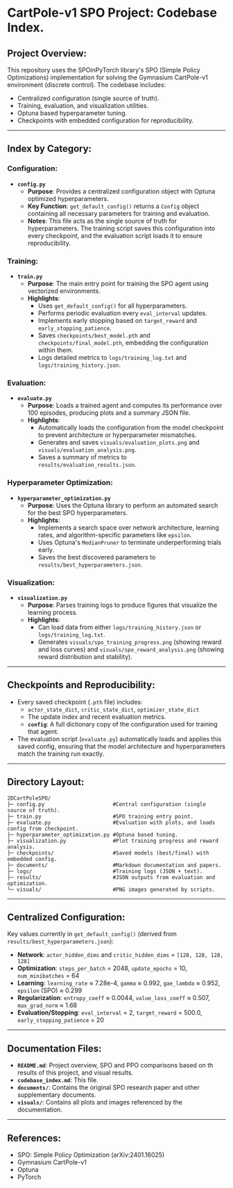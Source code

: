 # CartPole-v1 SPO Project: Codebase Index.

## Project Overview:
This repository uses the SPOinPyTorch library's SPO (Simple Policy Optimizations) implementation for solving the Gymnasium CartPole-v1 environment (discrete control). The codebase includes:
- Centralized configuration (single source of truth).
- Training, evaluation, and visualization utilities.
- Optuna based hyperparameter tuning.
- Checkpoints with embedded configuration for reproducibility.

---

## Index by Category:

### Configuration:
- **`config.py`**
  - **Purpose**: Provides a centralized configuration object with Optuna optimized hyperparameters.
  - **Key Function**: `get_default_config()` returns a `Config` object containing all necessary parameters for training and evaluation.
  - **Notes**: This file acts as the single source of truth for hyperparameters. The training script saves this configuration into every checkpoint, and the evaluation script loads it to ensure reproducibility.

### Training:
- **`train.py`**
  - **Purpose**: The main entry point for training the SPO agent using vectorized environments.
  - **Highlights**:
    - Uses `get_default_config()` for all hyperparameters.
    - Performs periodic evaluation every `eval_interval` updates.
    - Implements early stopping based on `target_reward` and `early_stopping_patience`.
    - Saves `checkpoints/best_model.pth` and `checkpoints/final_model.pth`, embedding the configuration within them.
    - Logs detailed metrics to `logs/training_log.txt` and `logs/training_history.json`.

### Evaluation:
- **`evaluate.py`**
  - **Purpose**: Loads a trained agent and computes its performance over 100 episodes, producing plots and a summary JSON file.
  - **Highlights**:
    - Automatically loads the configuration from the model checkpoint to prevent architecture or hyperparameter mismatches.
    - Generates and saves `visuals/evaluation_plots.png` and `visuals/evaluation_analysis.png`.
    - Saves a summary of metrics to `results/evaluation_results.json`.

### Hyperparameter Optimization:
- **`hyperparameter_optimization.py`**
  - **Purpose**: Uses the Optuna library to perform an automated search for the best SPO hyperparameters.
  - **Highlights**:
    - Implements a search space over network architecture, learning rates, and algorithm-specific parameters like `epsilon`.
    - Uses Optuna's `MedianPruner` to terminate underperforming trials early.
    - Saves the best discovered parameters to `results/best_hyperparameters.json`.

### Visualization:
- **`visualization.py`**
  - **Purpose**: Parses training logs to produce figures that visualize the learning process.
  - **Highlights**:
    - Can load data from either `logs/training_history.json` or `logs/training_log.txt`.
    - Generates `visuals/spo_training_progress.png` (showing reward and loss curves) and `visuals/spo_reward_analysis.png` (showing reward distribution and stability).

---

## Checkpoints and Reproducibility:
- Every saved checkpoint (`.pth` file) includes:
  - `actor_state_dict`, `critic_state_dict`, `optimizer_state_dict`
  - The update index and recent evaluation metrics.
  - **`config`**: A full dictionary copy of the configuration used for training that agent.
- The evaluation script (`evaluate.py`) automatically loads and applies this saved config, ensuring that the model architecture and hyperparameters match the training run exactly.

---

## Directory Layout:
```
2DCartPoleSPO/
├─ config.py                      #Central configuration (single source of truth).
├─ train.py                       #SPO training entry point.
├─ evaluate.py                    #Evaluation with plots, and loads config from checkpoint.
├─ hyperparameter_optimization.py #Optuna based tuning.
├─ visualization.py               #Plot training progress and reward analysis.
├─ checkpoints/                   #Saved models (best/final) with embedded config.
├─ documents/                     #Markdown documentation and papers.
├─ logs/                          #Training logs (JSON + text).
├─ results/                       #JSON outputs from evaluation and optimization.
└─ visuals/                       #PNG images generated by scripts.
```

---

## Centralized Configuration:
Key values currently in `get_default_config()` (derived from `results/best_hyperparameters.json`):
- **Network**: `actor_hidden_dims` and `critic_hidden_dims` = `[128, 128, 128, 128]`
- **Optimization**: `steps_per_batch` = 2048, `update_epochs` = 10, `num_minibatches` = 64
- **Learning**: `learning_rate` ≈ 7.28e-4, `gamma` ≈ 0.992, `gae_lambda` ≈ 0.952, `epsilon` (SPO) ≈ 0.299
- **Regularization**: `entropy_coeff` ≈ 0.0044, `value_loss_coeff` ≈ 0.507, `max_grad_norm` ≈ 1.68
- **Evaluation/Stopping**: `eval_interval` = 2, `target_reward` = 500.0, `early_stopping_patience` = 20

---

## Documentation Files:
- **`README.md`**: Project overview, SPO and PPO comparisons based on th results of this project, and visual results.
- **`codebase_index.md`**: This file.
- **`documents/`**: Contains the original SPO research paper and other supplementary documents.
- **`visuals/`**: Contains all plots and images referenced by the documentation.

---

## References:
- SPO: Simple Policy Optimization (arXiv:2401.16025)
- Gymnasium CartPole-v1
- Optuna
- PyTorch

